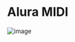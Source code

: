 # Alura MIDI

![image](https://user-images.githubusercontent.com/70844369/205468060-78904ea0-77c3-401f-876c-6bbdc7cdddac.png#vitrinedev)
